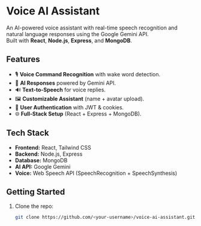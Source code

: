 # Voice AI Assistant

An AI-powered voice assistant with real-time speech recognition and natural language responses using the Google Gemini API.  
Built with **React**, **Node.js**, **Express**, and **MongoDB**.

## Features
- 🎙️ **Voice Command Recognition** with wake word detection.
- 🤖 **AI Responses** powered by Gemini API.
- 🔊 **Text-to-Speech** for voice replies.
- 🖼️ **Customizable Assistant** (name + avatar upload).
- 🔐 **User Authentication** with JWT & cookies.
- 🌐 **Full-Stack Setup** (React + Express + MongoDB).

## Tech Stack
- **Frontend:** React, Tailwind CSS
- **Backend:** Node.js, Express
- **Database:** MongoDB
- **AI API:** Google Gemini
- **Voice:** Web Speech API (SpeechRecognition + SpeechSynthesis)

## Getting Started
1. Clone the repo:
   ```bash
   git clone https://github.com/<your-username>/voice-ai-assistant.git
